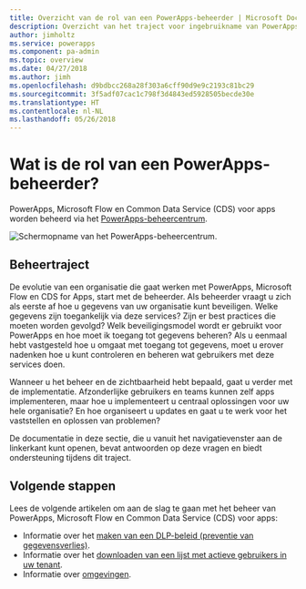 ```yaml
---
title: Overzicht van de rol van een PowerApps-beheerder | Microsoft Docs
description: Overzicht van het traject voor ingebruikname van PowerApps en de rol van een PowerApps-beheerder
author: jimholtz
ms.service: powerapps
ms.component: pa-admin
ms.topic: overview
ms.date: 04/27/2018
ms.author: jimh
ms.openlocfilehash: d9bdbcc268a28f303a6cff90d9e9c2193c81bc29
ms.sourcegitcommit: 3f5adf07cac1c798f3d4843ed5928505becde30e
ms.translationtype: HT
ms.contentlocale: nl-NL
ms.lasthandoff: 05/26/2018
---
```

# <a name="whats-the-role-of-a-powerapps-administrator"></a>Wat is de rol van een PowerApps-beheerder?
PowerApps, Microsoft Flow en Common Data Service (CDS) voor apps worden beheerd via het [PowerApps-beheercentrum](https://admin.powerapps.com).

![Schermopname van het PowerApps-beheercentrum.](./media/index/admin-center.png)

## <a name="administration-journey"></a>Beheertraject
De evolutie van een organisatie die gaat werken met PowerApps, Microsoft Flow en CDS for Apps, start met de beheerder. Als beheerder vraagt u zich als eerste af hoe u gegevens van uw organisatie kunt beveiligen. Welke gegevens zijn toegankelijk via deze services? Zijn er best practices die moeten worden gevolgd? Welk beveiligingsmodel wordt er gebruikt voor PowerApps en hoe moet ik toegang tot gegevens beheren? Als u eenmaal hebt vastgesteld hoe u omgaat met toegang tot gegevens, moet u erover nadenken hoe u kunt controleren en beheren wat gebruikers met deze services doen.

Wanneer u het beheer en de zichtbaarheid hebt bepaald, gaat u verder met de implementatie. Afzonderlijke gebruikers en teams kunnen zelf apps implementeren, maar hoe u implementeert u centraal oplossingen voor uw hele organisatie? En hoe organiseert u updates en gaat u te werk voor het vaststellen en oplossen van problemen?

De documentatie in deze sectie, die u vanuit het navigatievenster aan de linkerkant kunt openen, bevat antwoorden op deze vragen en biedt ondersteuning tijdens dit traject.

## <a name="next-steps"></a>Volgende stappen
Lees de volgende artikelen om aan de slag te gaan met het beheer van PowerApps, Microsoft Flow en Common Data Service (CDS) voor apps:
* Informatie over het [maken van een DLP-beleid (preventie van gegevensverlies)](create-dlp-policy.md).
* Informatie over het [downloaden van een lijst met actieve gebruikers in uw tenant](admin-view-user-licenses.md).
* Informatie over [omgevingen](environments-overview.md).
